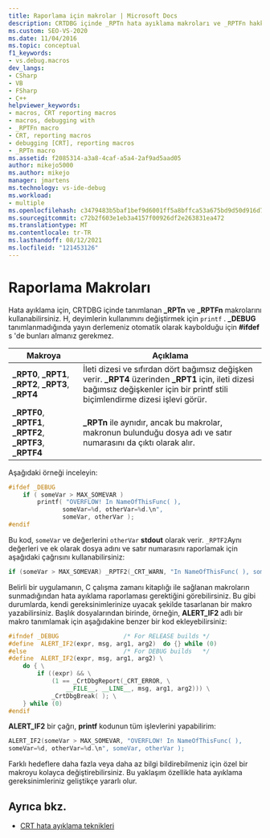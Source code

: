 ```yaml
---
title: Raporlama için makrolar | Microsoft Docs
description: CRTDBG içinde _RPTn hata ayıklama makroları ve _RPTFn hakkında bilgi edinin. H ve kendi hata ayıklama makrolarınızı oluşturma hakkında.
ms.custom: SEO-VS-2020
ms.date: 11/04/2016
ms.topic: conceptual
f1_keywords:
- vs.debug.macros
dev_langs:
- CSharp
- VB
- FSharp
- C++
helpviewer_keywords:
- macros, CRT reporting macros
- macros, debugging with
- _RPTFn macro
- CRT, reporting macros
- debugging [CRT], reporting macros
- _RPTn macro
ms.assetid: f2085314-a3a8-4caf-a5a4-2af9ad5aad05
author: mikejo5000
ms.author: mikejo
manager: jmartens
ms.technology: vs-ide-debug
ms.workload:
- multiple
ms.openlocfilehash: c3479483b5baf1bef9d6001ff5a8bffca53a675bd9d50d916d7241c8e67ee96c
ms.sourcegitcommit: c72b2f603e1eb3a4157f00926df2e263831ea472
ms.translationtype: MT
ms.contentlocale: tr-TR
ms.lasthandoff: 08/12/2021
ms.locfileid: "121453126"
---
```

# <a name="macros-for-reporting"></a>Raporlama Makroları
Hata ayıklama için, CRTDBG içinde tanımlanan **_RPTn** ve **_RPTFn** makrolarını kullanabilirsiniz. H, deyimlerin kullanımını değiştirmek için `printf` . **_DEBUG** tanımlanmadığında yayın derlemeniz otomatik olarak kaybolduğu için **#ifdef** s 'de bunları almanız gerekmez.

|Makroya|Açıklama|
|-----------|-----------------|
|**_RPT0**, **_RPT1**, **_RPT2**, **_RPT3**, **_RPT4**|İleti dizesi ve sıfırdan dört bağımsız değişken verir. **_RPT4** üzerinden **_RPT1** için, ileti dizesi bağımsız değişkenler için bir printf stili biçimlendirme dizesi işlevi görür.|
|**_RPTF0**, **_RPTF1**, **_RPTF2**, **_RPTF3**, **_RPTF4**|**_RPTn** ile aynıdır, ancak bu makrolar, makronun bulunduğu dosya adı ve satır numarasını da çıktı olarak alır.|

 Aşağıdaki örneği inceleyin:

```cpp
#ifdef _DEBUG
    if ( someVar > MAX_SOMEVAR )
        printf( "OVERFLOW! In NameOfThisFunc( ),
               someVar=%d, otherVar=%d.\n",
               someVar, otherVar );
#endif
```

 Bu kod, `someVar` ve değerlerini `otherVar` **stdout** olarak verir. `_RPTF2`Aynı değerleri ve ek olarak dosya adını ve satır numarasını raporlamak için aşağıdaki çağrısını kullanabilirsiniz:

```cpp
if (someVar > MAX_SOMEVAR) _RPTF2(_CRT_WARN, "In NameOfThisFunc( ), someVar= %d, otherVar= %d\n", someVar, otherVar );
```

Belirli bir uygulamanın, C çalışma zamanı kitaplığı ile sağlanan makroların sunmadığından hata ayıklama raporlaması gerektiğini görebilirsiniz. Bu gibi durumlarda, kendi gereksinimlerinize uyacak şekilde tasarlanan bir makro yazabilirsiniz. Başlık dosyalarından birinde, örneğin, **ALERT_IF2** adlı bir makro tanımlamak için aşağıdakine benzer bir kod ekleyebilirsiniz:

```cpp
#ifndef _DEBUG                  /* For RELEASE builds */
#define  ALERT_IF2(expr, msg, arg1, arg2)  do {} while (0)
#else                           /* For DEBUG builds   */
#define  ALERT_IF2(expr, msg, arg1, arg2) \
    do { \
        if ((expr) && \
            (1 == _CrtDbgReport(_CRT_ERROR, \
                __FILE__, __LINE__, msg, arg1, arg2))) \
            _CrtDbgBreak( ); \
    } while (0)
#endif
```

 **ALERT_IF2** bir çağrı, **printf** kodunun tüm işlevlerini yapabilirim:

```cpp
ALERT_IF2(someVar > MAX_SOMEVAR, "OVERFLOW! In NameOfThisFunc( ),
someVar=%d, otherVar=%d.\n", someVar, otherVar );
```

 Farklı hedeflere daha fazla veya daha az bilgi bildirebilmeniz için özel bir makroyu kolayca değiştirebilirsiniz. Bu yaklaşım özellikle hata ayıklama gereksinimleriniz geliştikçe yararlı olur.

## <a name="see-also"></a>Ayrıca bkz.
- [CRT hata ayıklama teknikleri](../debugger/crt-debugging-techniques.md)
